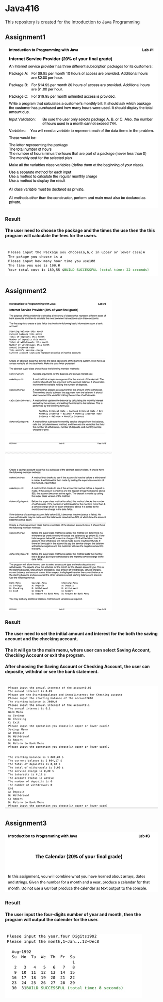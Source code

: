 # Java416
This repository is created for the Introduction to Java Programming

## Assignment1
![](IMG/Assignment1.png)

### Result
#### The user need to choose the package and the times the use then the this program will calculate the fees for the users.
![](IMG/A1_result.jpg)
================================================================================================================

## Assignment2
![](IMG/A2.png)

### Result
#### The user need to set the initial amount and interest for the both the saving account and the checking account.
#### The it will go to the main menu, where user can select Saving Account, Checking Account or exit the program.
#### After choosing the Saving Account or Checking Account, the user can deposite, withdral or see the bank statement.
![](IMG/A2_result.jpg)
================================================================================================================

## Assignment3
![](IMG/A3.png)

### Result
#### The user input the four-digits number of year and month, then the program will output the calender for the user.
![](IMG/A3_result.jpg)
================================================================================================================
